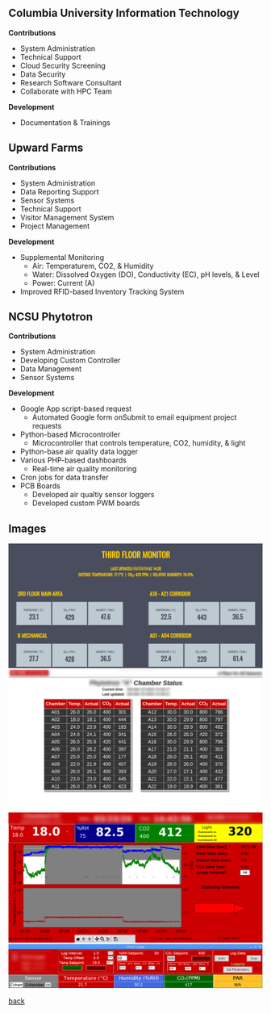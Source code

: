 ## Columbia University Information Technology
**Contributions**
* System Administration
* Technical Support
* Cloud Security Screening
* Data Security
* Research Software Consultant
* Collaborate with HPC Team

**Development**
* Documentation & Trainings

## Upward Farms
**Contributions**
* System Administration
* Data Reporting Support
* Sensor Systems
* Technical Support
* Visitor Management System
* Project Management

**Development**
- Supplemental Monitoring
  - Air: Temperaturem, CO2, & Humidity
  - Water: Dissolved Oxygen (DO), Conductivity (EC), pH levels, & Level
  - Power: Current (A)
- Improved RFID-based Inventory Tracking System

## NCSU Phytotron
**Contributions**
* System Administration
* Developing Custom Controller
* Data Management
* Sensor Systems

**Development**
- Google App script-based request
  - Automated Google form onSubmit to email equipment project requests
- Python-based Microcontroller
  - Microcontroller that controls temperature, CO2, humidity, & light
- Python-base air quality data logger
- Various PHP-based dashboards
  - Real-time air quality monitoring
- Cron jobs for data transfer
- PCB Boards
  - Developed air qualtiy sensor loggers
  - Developed custom PWM boards


## Images
![AirQualityMonitor](./assets/img/ThirdFloorMonitor.png)
![ChamberStatus](./assets/img/chamberstatus.png)
![ChamberController](./assets/img/chambercontroller.png)
![ChamberStatus](./assets/img/airlogger.png)


[back](./)
